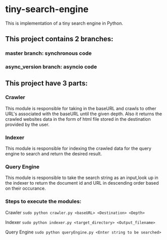 # tiny-search-engine
This is implementation of a tiny search engine in Python.
## This project contains 2 branches:
### master branch: synchronous code
### async_version branch: asyncio code

## This project have 3 parts:
### Crawler
This module is responsible for taking in the baseURL and crawls to other URL's associated with the baseURL until the given depth.
Also it returns the crawled websites data in the form of html file stored in the destination provided by the user.

### Indexer
This module is responsible for indexing the crawled data for the query engine to search and return the desired result.

### Query Engine
This module is responsible to take the search string as an input,look up in the indexer to return the document id and URL in descending order based on their occurance.


### Steps to execute the modules:
Crawler
```sudo python crawler.py <baseURL> <Destination> <Depth>```

Indexer
```sudo python indexer.py <target_directory> <Output_filename>```

Query Engine
```sudo python queryEngine.py <Enter string to be searched>```
